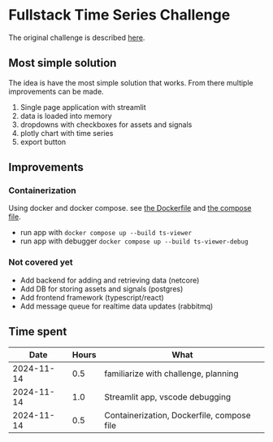# Fullstack Time Series Challenge

The original challenge is described [here](./challenge/README.md).

## Most simple solution

The idea is have the most simple solution that works. From there multiple improvements can be made.

1. Single page application with streamlit
2. data is loaded into memory
3. dropdowns with checkboxes for assets and signals
4. plotly chart with time series
5. export button

## Improvements

### Containerization
Using docker and docker compose. see [the Dockerfile](./Dockerfile) and [the compose file](./compose.yaml).

- run app with `docker compose up --build ts-viewer`
- run app with debugger `docker compose up --build ts-viewer-debug`

### Not covered yet
- Add backend for adding and retrieving data (netcore)
- Add DB for storing assets and signals (postgres)
- Add frontend framework (typescript/react)
- Add message queue for realtime data updates (rabbitmq)

## Time spent

| Date       | Hours | What |
|------------|-------|------|
| 2024-11-14 | 0.5 | familiarize with challenge, planning |
| 2024-11-14 | 1.0 | Streamlit app, vscode debugging |
| 2024-11-14 | 0.5 | Containerization, Dockerfile, compose file |

